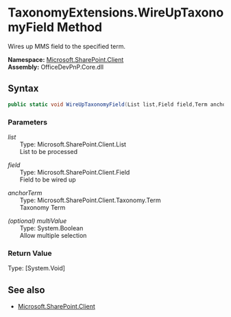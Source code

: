 # TaxonomyExtensions.WireUpTaxonomyField Method  
Wires up MMS field to the specified term.  

**Namespace:** [Microsoft.SharePoint.Client](Microsoft.SharePoint.Client.md)  
**Assembly:** OfficeDevPnP.Core.dll  
## Syntax
```C#
public static void WireUpTaxonomyField(List list,Field field,Term anchorTerm,Boolean multiValue)
```
### Parameters
*list*  
&emsp;&emsp;Type: Microsoft.SharePoint.Client.List  
&emsp;&emsp;List to be processed  
  
*field*  
&emsp;&emsp;Type: Microsoft.SharePoint.Client.Field  
&emsp;&emsp;Field to be wired up  
  
*anchorTerm*  
&emsp;&emsp;Type: Microsoft.SharePoint.Client.Taxonomy.Term  
&emsp;&emsp;Taxonomy Term  
  
*(optional) multiValue*  
&emsp;&emsp;Type: System.Boolean  
&emsp;&emsp;Allow multiple selection  
  
### Return Value
Type: [System.Void]  

## See also
- [Microsoft.SharePoint.Client](Microsoft.SharePoint.Client.md)
